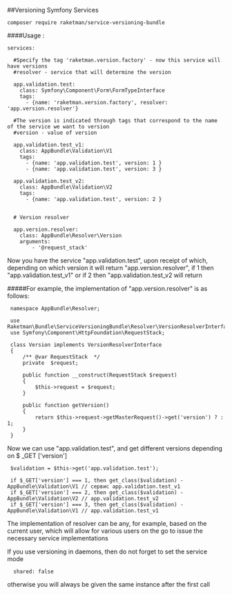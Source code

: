 
##Versioning Symfony Services


    composer require raketman/service-versioning-bundle

####Usage :

    
	services:
	    
	  #Specify the tag 'raketman.version.factory' - now this service will have versions
      #resolver - service that will determine the version
      
      app.validation.test:
        class: Symfony\Component\Form\FormTypeInterface
        tags:
          - {name: 'raketman.version.factory', resolver: 'app.version.resolver'}
    
      #The version is indicated through tags that correspond to the name of the service we want to version
      #version - value of version 
    
      app.validation.test_v1:
        class: AppBundle\Validation\V1
        tags:
          - {name: 'app.validation.test', version: 1 }
          - {name: 'app.validation.test', version: 3 }
    
      app.validation.test_v2:
        class: AppBundle\Validation\V2
        tags:
          - {name: 'app.validation.test', version: 2 }
		
		
	  # Version resolver
	  	
      app.version.resolver:
        class: AppBundle\Resolver\Version
        arguments:
            - '@request_stack'
            
            
            
Now you have the service "app.validation.test", upon receipt of which, depending on which version it will return
"app.version.resolver", if 1 then "app.validation.test_v1" or if 2 then "app.validation.test_v2 will return

#####For example, the implementation of "app.version.resolver" is as follows:

     namespace AppBundle\Resolver;
    
     use Raketman\Bundle\ServiceVersioningBundle\Resolver\VersionResolverInterface;
     use Symfony\Component\HttpFoundation\RequestStack;

     class Version implements VersionResolverInterface
     {
         /** @var RequestStack  */
         private  $request;
     
         public function __construct(RequestStack $request)
         {
             $this->request = $request;
         }
     
         public function getVersion()
         {
             return $this->request->getMasterRequest()->get('version') ? : 1;
         }
     }
    

Now we can use "app.validation.test", and get different versions depending on $ _GET ['version']

	 $validation = $this->get('app.validation.test');
	 
	 if $_GET['version'] === 1, then get_class($validation) - AppBundle\Validation\V1 // сервис app.validation.test_v1
	 if $_GET['version'] === 2, then get_class($validation) - AppBundle\Validation\V2 // app.validation.test_v2
	 if $_GET['version'] === 3, then get_class($validation) - AppBundle\Validation\V1 // app.validation.test_v1


The implementation of resolver can be any, for example, based on the current user, which will allow for various users
on the go to issue the necessary service implementations



If you use versioning in daemons, then do not forget to set the service mode
     
      shared: false
      
otherwise you will always be given the same instance after the first call